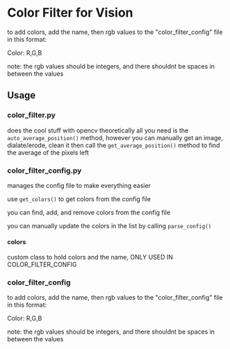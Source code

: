 # Color Filter for Vision

to add colors, add the name, then rgb values to the "color_filter_config" file in this format:

Color: R,G,B 

note: the rgb values should be integers, and there shouldnt be spaces in between the values

## Usage

### color_filter.py
does the cool stuff with opencv
theoretically all you need is the `auto_average_position()` method, however you can manually get an image, dialate/erode, clean it then call the `get_average_position()` method to find the average of the pixels left

### color_filter_config.py 
manages the config file to make everything easier

use `get_colors()` to get colors from the config file

you can find, add, and remove colors from the config file

you can manually update the colors in the list by calling `parse_config()`

#### colors
custom class to hold colors and the name, ONLY USED IN COLOR_FILTER_CONFIG

### color_filter_config
to add colors, add the name, then rgb values to the "color_filter_config" file in this format:

Color: R,G,B 

note: the rgb values should be integers, and there shouldnt be spaces in between the values
